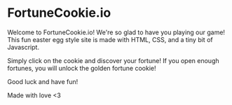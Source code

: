 # FortuneCookie.io

Welcome to FortuneCookie.io! We're so glad to have you playing our game! This fun easter egg style site is made with HTML, CSS, and a tiny bit of Javascript. 

Simply click on the cookie and discover your fortune! If you open enough fortunes, you will unlock the golden fortune cookie! 

Good luck and have fun!

Made with love <3